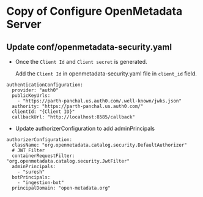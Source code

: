 # Copy of Configure OpenMetadata Server

## Update conf/openmetadata-security.yaml

*   Once the `Client Id` and `Client secret` is generated.

    Add the `Client Id` in openmetadata-security.yaml file in `client_id` field.

```
authenticationConfiguration:
  provider: "auth0"
  publicKeyUrls:
    - "https://parth-panchal.us.auth0.com/.well-known/jwks.json"
  authority: "https://parth-panchal.us.auth0.com/"
  clientId: "{Client ID}"
  callbackUrl: "http://localhost:8585/callback"
```

* Update authorizerConfiguration to add adminPrincipals

```
authorizerConfiguration:
  className: "org.openmetadata.catalog.security.DefaultAuthorizer"
  # JWT Filter
  containerRequestFilter: "org.openmetadata.catalog.security.JwtFilter"
  adminPrincipals:
    - "suresh"
  botPrincipals:
    - "ingestion-bot"
  principalDomain: "open-metadata.org"
```
